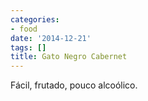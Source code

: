 ```yaml
---
categories:
- food
date: '2014-12-21'
tags: []
title: Gato Negro Cabernet
---
```


Fácil, frutado, pouco alcoólico.